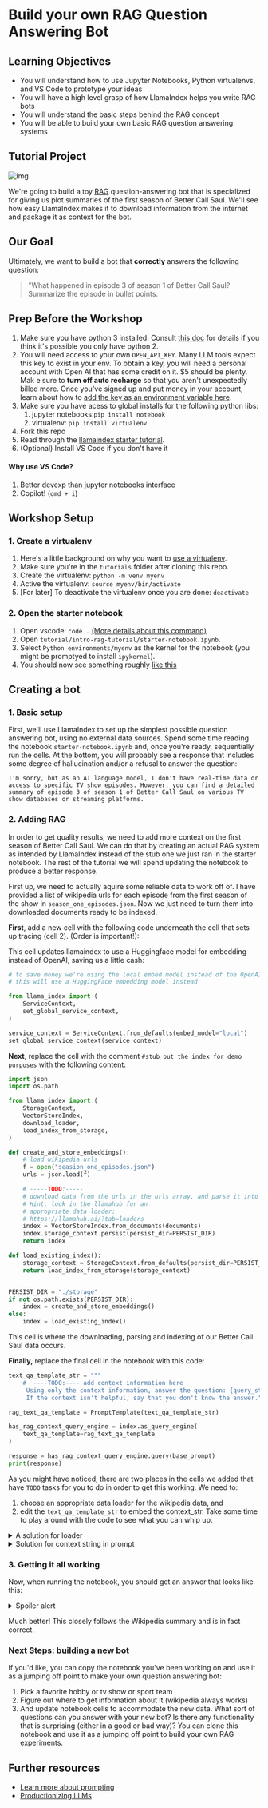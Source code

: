 # Build your own RAG Question Answering Bot

## Learning Objectives 

- You will understand how to use Jupyter Notebooks, Python virtualenvs, and VS Code to prototype your ideas
- You will have a high level grasp of how LlamaIndex helps you write RAG bots 
- You will understand the basic steps behind the RAG concept
- You will be able to build your own basic RAG question answering systems

## Tutorial Project

![img](https://media2.giphy.com/media/avx8Ba7NoFz3g8pFIF/200w.gif?cid=6c09b952ctuv1wk4fjc7rviagwe6yotav35txx7shm9nab8b&ep=v1_gifs_search&rid=200w.gif&ct=g)


We're going to build a toy [RAG](https://docs.llamaindex.ai/en/stable/getting_started/concepts.html#retrieval-augmented-generation-rag) question-answering bot that is specialized for giving us plot summaries of the first season of Better Call Saul. We'll see how easy LlamaIndex makes it to download information from the internet and package it as context for the bot.


## Our Goal

Ultimately, we want to build a bot that **correctly** answers the following question:

> "What happened in episode 3 of season 1 of Better Call Saul? Summarize the episode in bullet points.


## Prep Before the Workshop

1. Make sure you have python 3 installed.
Consult [this doc](https://docs.python-guide.org/starting/install3/osx/) for details if you think it's possible you only have python 2.
1. You will need access to your own `OPEN_API_KEY`. Many LLM tools expect this key to exist in your env. To obtain a key, you will need a personal account with Open AI that has some credit on it. $5 should be plenty. Mak e sure to **turn off auto recharge** so that you aren't unexpectedly billed more. Once you've signed up and put money in your account, learn about how to [add the key as an environment variable here](https://help.openai.com/en/articles/5112595-best-practices-for-api-key-safety).
2. Make sure you have acess to global installs for the following python libs:
   1. jupyter notebooks:`pip install notebook`
   2. virtualenv: `pip install virtualenv`
3. Fork this repo
4. Read through the [llamaindex starter tutorial](https://docs.llamaindex.ai/en/stable/getting_started/starter_example.html).
5. (Optional) Install VS Code if you don't have it

#### Why use VS Code?
1. Better devexp than jupyter notebooks interface
2. Copilot! (`cmd + i`)

## Workshop Setup

### 1. Create a virtualenv
1. Here's a little background on why you want to [use a virtualenv](https://www.zainrizvi.io/blog/jupyter-notebooks-best-practices-use-virtual-environments/).
2. Make sure you're in the `tutorials` folder after cloning this repo.
3. Create the virtualenv: `python -m venv myenv`
4. Active the virtualenv: `source myenv/bin/activate` 
5. [For later] To deactivate the virtualenv once you are done: `deactivate`

### 2. Open the starter notebook
1. Open vscode:  `code .` [(More details about this command)](https://code.visualstudio.com/docs/setup/mac#_launching-from-the-command-line)
2. Open `tutorial/intro-rag-tutorial/starter-notebook.ipynb`.
3. Select `Python environments/myenv` as the kernel for the notebook (you might be promptyed to install `ipykernel`).
4. You should now see something roughly [like this](https://github.com/aholachek/tutorial/blob/main/intro-rag-tutorial/img/notebook-img.png)

## Creating a bot

### 1. Basic setup
  First, we'll use LlamaIndex to set up the simplest possible question answering bot, using no external data sources. Spend some time reading the notebook `starter-notebook.ipynb` and, once you're ready, sequentially run the cells. At the bottom, you will probably see a response that includes some degree of hallucination and/or a refusal to answer the question:

 ```
 I'm sorry, but as an AI language model, I don't have real-time data or access to specific TV show episodes. However, you can find a detailed summary of episode 3 of season 1 of Better Call Saul on various TV show databases or streaming platforms.
 ```
  
### 2. Adding RAG
In order to get quality results, we need to add more context on the first season of Better Call Saul. We can do that by creating an actual RAG system as intended by LlamaIndex instead of the stub one we just ran in the starter notebook. The rest of the tutorial we will spend updating the notebook to produce a better response.

First up, we need to actually aquire some reliable data to work off of. I have provided a list of wikipedia urls for each episode from the first season of the show in `season_one_episodes.json`. Now we just need to turn them into downloaded documents ready to be indexed.


**First**, add a new cell with the following code underneath the cell that sets up tracing (cell 2). (Order is important!):

This cell updates llamaindex to use a Huggingface model for embedding instead of OpenAI, saving us a little cash:

```python
# to save money we're using the local embed model instead of the OpenAI default text-embedding-ada-002
# this will use a HuggingFace embedding model instead

from llama_index import (
    ServiceContext,
    set_global_service_context,
)

service_context = ServiceContext.from_defaults(embed_model="local")
set_global_service_context(service_context)
```

**Next**, replace the cell with the comment `#stub out the index for demo purposes` with the following content:

```python
import json
import os.path

from llama_index import (
    StorageContext,
    VectorStoreIndex,
    download_loader,
    load_index_from_storage,
)

def create_and_store_embeddings():
    # load wikipedia urls
    f = open("seasion_one_episodes.json")
    urls = json.load(f)

    # -----TODO:-----
    # download data from the urls in the urls array, and parse it into documents
    # Hint: look in the llamahub for an 
    # appropriate data loader: 
    # https://llamahub.ai/?tab=loaders
    index = VectorStoreIndex.from_documents(documents)
    index.storage_context.persist(persist_dir=PERSIST_DIR)
    return index

def load_existing_index():
    storage_context = StorageContext.from_defaults(persist_dir=PERSIST_DIR)
    return load_index_from_storage(storage_context)


PERSIST_DIR = "./storage"
if not os.path.exists(PERSIST_DIR):
    index = create_and_store_embeddings()
else:
    index = load_existing_index()
```

This cell is where the downloading, parsing and indexing of our Better Call Saul data occurs.

**Finally,** replace the final cell in the notebook with this code:

```python
text_qa_template_str = """
    #  ----TODO:---- add context information here
     Using only the context information, answer the question: {query_str}
     If the context isn't helpful, say that you don't know the answer."""

rag_text_qa_template = PromptTemplate(text_qa_template_str)

has_rag_context_query_engine = index.as_query_engine(
    text_qa_template=rag_text_qa_template
)

response = has_rag_context_query_engine.query(base_prompt)
print(response)
```

As you might have noticed, there are two places in the cells we added that have `TODO` tasks for you to do in order to get this working. We need to:

1. choose an appropriate data loader for the wikipedia data, and 
2. edit the `text_qa_template_str` to embed the context_str. Take some time to play around with the code to see what you can whip up. 
   
<details>
  <summary>A solution for loader</summary>
 
```python
BeautifulSoupWebReader = download_loader("BeautifulSoupWebReader")
loader = BeautifulSoupWebReader()
documents = loader.load_data(urls=urls)
```

There are multiple solutions to this one, including using the dedicated Wikipedia loader.

</details>

<details>
  <summary>Solution for context string in prompt</summary>

 ```python
text_qa_template_str = """
  Context information is provided below:
  ________________________________________
  {context_str}
  ________________________________________
  Using only the context information, answer the question: {query_str}
  If the context isn't helpful, say that you don't know the answer.
  """
```

</details>


### 3. Getting it all working

Now, when running the notebook, you should get an answer that looks like this:

<details>
  <summary>Spoiler alert</summary>

- The episode begins with a flashback to 1992, where Chuck McGill meets Jimmy McGill in jail and agrees to represent him if he stops running cons and finds legitimate employment.
- In the present, Jimmy is anxious about Nacho Varga's plot to steal from the Kettlemans and warns Kim Wexler about the potential danger.
- Jimmy anonymously calls the Kettlemans and warns them, leading them to see someone surveilling them from a van.
- The next morning, Jimmy finds out that the Kettleman family is missing and believes Nacho has kidnapped them.
- Jimmy is picked up by the police and learns that Nacho has been arrested and requested Jimmy as his lawyer.
- Nacho admits to surveilling the Kettlemans but denies kidnapping them and warns Jimmy that he will have him killed if the charges are not dropped.
- Jimmy convinces Kim to take him to the Kettleman house to investigate and notices inconsistencies, suggesting that the Kettlemans staged their kidnapping.
- At the courthouse, Jimmy starts a fight with Mike Ehrmantraut, who subdues him. The police ask Mike to press assault charges, but he changes his mind after hearing Jimmy's theory about the Kettlemans' disappearance.
- Mike suggests that the Kettlemans are hiding somewhere close to home, and Jimmy explores the desert near their house and discovers their stolen money.

</details>


Much better! This closely follows the Wikipedia summary and is in fact correct.


### Next Steps: building a new bot

If you'd like, you can copy the notebook you've been working on and use it as a jumping off point to make your own question answering bot:
1. Pick a favorite hobby or tv show or sport team
2. Figure out where to get information about it (wikipedia always works)
3. And update notebook cells to accommodate the new data. What sort of questions can you answer with your new bot? Is there any functionality that is surprising (either in a good or bad way)?
You can clone this notebook and use it as a jumping off point to build your own RAG experiments. 


## Further resources

- [Learn more about prompting](https://www.promptingguide.ai/)
- [Productionizing LLMs](https://huyenchip.com/2023/04/11/llm-engineering.html)
